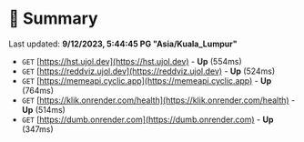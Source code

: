 # 📖 Summary
Last updated: **9/12/2023, 5:44:45 PG "Asia/Kuala_Lumpur"**

- `GET` [https://hst.ujol.dev](https://hst.ujol.dev) - **Up** (554ms)
- `GET` [https://reddviz.ujol.dev](https://reddviz.ujol.dev) - **Up** (524ms)
- `GET` [https://memeapi.cyclic.app](https://memeapi.cyclic.app) - **Up** (764ms)
- `GET` [https://klik.onrender.com/health](https://klik.onrender.com/health) - **Up** (514ms)
- `GET` [https://dumb.onrender.com](https://dumb.onrender.com) - **Up** (347ms)
